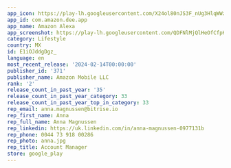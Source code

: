 ```yaml
---
app_icon: https://play-lh.googleusercontent.com/X24ol80nJS3F_nUg3HlqWWzSxEnDHeAI34quN8rTjILQOoebd0Be3ZFBQrKAtMX2XyE
app_id: com.amazon.dee.app
app_name: Amazon Alexa
app_screenshot: https://play-lh.googleusercontent.com/QDFNlMjQlHeOfCfpKPh24T318uG0TnYrheaKYie2PnglDyucy424ZJDCFKmLOuVysFhe
category: Lifestyle
country: MX
id: E1iOJddgDgz_
language: en
most_recent_release: '2024-02-14T00:00:00'
publisher_id: '371'
publisher_name: Amazon Mobile LLC
rank: '2'
release_count_in_past_year: '35'
release_count_in_past_year_category: 33
release_count_in_past_year_top_in_category: 33
rep_email: anna.magnussen@bitrise.io
rep_first_name: Anna
rep_full_name: Anna Magnussen
rep_linkedin: https://uk.linkedin.com/in/anna-magnussen-0977131b
rep_phone: 0044 73 918 00286
rep_photo: anna.jpg
rep_title: Account Manager
store: google_play
---
```

